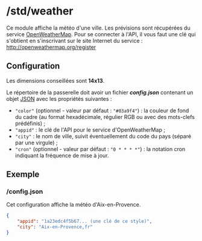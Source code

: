 # /std/weather
Ce module affiche la météo d'une ville. Les prévisions sont récupérées du
service [OpenWeatherMap](http://openweathermap.org/). Pour se connecter à
l'API, il vous faut une clé qui s'obtient en s'inscrivant sur le site
Internet du service : http://openweathermap.org/register

## Configuration
Les dimensions conseillées sont **14x13**.

Le répertoire de la passerelle doit avoir un fichier ***config.json***
contenant un objet [JSON](http://www.json.org "JavaScript Object Notation")
avec les propriétés suivantes :
- `"color"` (optionnel - valeur par défaut : `"#03a9f4"`) : la couleur de fond
  du cadre (au format hexadécimale, régulier RGB ou avec des mots-clefs
  prédéfinis) ;
- `"appid"` : le clé de l'API pour le service d'OpenWeatherMap ;
- `"city"` : le nom de ville, suivit éventuellement du code du pays (séparé par
  une virgule) ;
- `"cron"` (optionnel - valeur par défaut : `"0 * * * *"`) : la notation cron
  indiquant la fréquence de mise à jour.

## Exemple
### /config.json
Cet configuration affiche la météo d'Aix-en-Provence.
```JSON
{
    "appid": "1a23edc4f5b67... (une clé de ce style)",
    "city": "Aix-en-Provence,fr"
}
```
